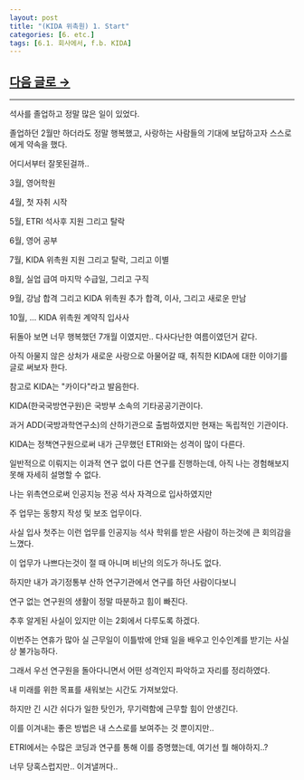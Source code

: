 ```yaml
---
layout: post
title: "(KIDA 위촉원) 1. Start"
categories: [6. etc.]
tags: [6.1. 회사에서, f.b. KIDA]
---
```


## [다음 글로 →](https://maizer2.github.io/6.%20etc2024/10/11/(KIDA)-2.html)

---

석사를 졸업하고 정말 많은 일이 있었다.

졸업하던 2월만 하더라도 정말 행복했고, 사랑하는 사람들의 기대에 보답하고자 스스로에게 약속을 했다.

어디서부터 잘못된걸까.. 

3월, 영어학원

4월, 첫 자취 시작

5월, ETRI 석사후 지원 그리고 탈락

6월, 영어 공부

7월, KIDA 위촉원 지원 그리고 탈락, 그리고 이별

8월, 실업 급여 마지막 수급일, 그리고 구직

9월, 강남 합격 그리고 KIDA 위촉원 추가 합격, 이사, 그리고 새로운 만남

10월, ... KIDA 위촉원 계약직 입사사


뒤돌아 보면 너무 행복했던 7개월 이였지만.. 다사다난한 여름이였던거 같다.

아직 아물지 않은 상처가 새로운 사랑으로 아물어갈 때, 취직한 KIDA에 대한 이야기를 글로 써보자 한다.

참고로 KIDA는 "카이다"라고 발음한다.

KIDA(한국국방연구원)은 국방부 소속의 기타공공기관이다.

과거 ADD(국방과학연구소)의 산하기관으로 출범하였지만 현재는 독립적인 기관이다.

KIDA는 정책연구원으로써 내가 근무했던 ETRI와는 성격이 많이 다른다.

일반적으로 이뤄지는 이과적 연구 없이 다른 연구를 진행하는데, 아직 나는 경험해보지 못해 자세히 설명할 수 없다.

나는 위촉연으로써 인공지능 전공 석사 자격으로 입사하였지만

주 업무는 동향지 작성 및 보조 업무이다.

사실 입사 첫주는 이런 업무를 인공지능 석사 학위를 받은 사람이 하는것에 큰 회의감을 느꼈다.

이 업무가 나쁘다는것이 절 때 아니며 비난의 의도가 하나도 없다.

하지만 내가 과기정통부 산하 연구기관에서 연구를 하던 사람이다보니

연구 없는 연구원의 생활이 정말 따분하고 힘이 빠진다.

추후 알게된 사실이 있지만 이는 2회에서 다루도록 하겠다.

이번주는 연휴가 많아 실 근무일이 이틀밖에 안돼 일을 배우고 인수인계를 받기는 사실상 불가능하다.

그래서 우선 연구원을 돌아다니면서 어떤 성격인지 파악하고 자리를 정리하였다.

내 미래를 위한 목표를 새워보는 시간도 가져보았다.

하지만 긴 시간 쉬다가 일한 탓인가, 무기력함에 근무할 힘이 안생긴다.

이를 이겨내는 좋은 방법은 내 스스로를 보여주는 것 뿐이지만..

ETRI에서는 수많은 코딩과 연구를 통해 이를 증명했는데, 여기선 뭘 해야하지..?

너무 당혹스럽지만.. 이겨낼꺼다..